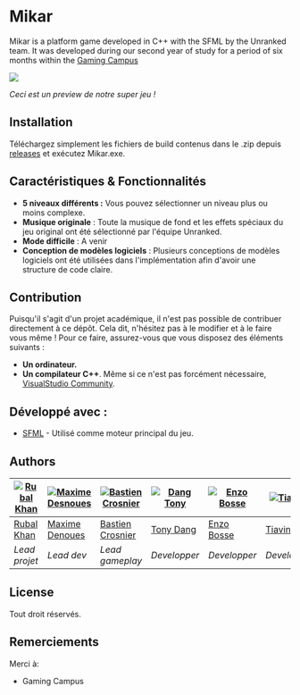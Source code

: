 # Mikar [](https://media.discordapp.net/attachments/1049962809338896384/1050009234668015626/096c2a84-c1bd-4759-a828-dfe051c19bab.webp?width=87&height=58)

Mikar is a platform game developed in C++ with the SFML by the Unranked team. It was developed during our second year of study for a period of six months within the [Gaming Campus](https://gamingcampus.fr/ecoles/ecole-developpeur-jeux-video-g-tech.html)

![](https://media.discordapp.net/attachments/1050541279634796614/1050541893366333561/image.png)

*Ceci est un preview de notre super jeu !*

## Installation

Téléchargez simplement les fichiers de build contenus dans le .zip depuis [releases]() et exécutez Mikar.exe.

## Caractéristiques & Fonctionnalités
- **5 niveaux différents :** Vous pouvez sélectionner un niveau plus ou moins complexe.
- **Musique originale** : Toute la musique de fond et les effets spéciaux du jeu original ont été sélectionné par l'équipe Unranked.
- **Mode difficile** : A venir
- **Conception de modèles logiciels** : Plusieurs conceptions de modèles logiciels ont été utilisées dans l'implémentation afin d'avoir une structure de code claire.

## Contribution

Puisqu'il s'agit d'un projet académique, il n'est pas possible de contribuer directement à ce dépôt. Cela dit, n'hésitez pas à le modifier et à le faire vous même ! Pour ce faire, assurez-vous que vous disposez des éléments suivants :

- **Un ordinateur.**
- **Un compilateur C++**. Même si ce n'est pas forcément nécessaire, [VisualStudio Community](https://visualstudio.microsoft.com/fr/vs/community/).

## Développé avec : 

* [SFML](https://www.sfml-dev.org/index-fr.php) - Utilisé comme moteur principal du jeu.

## Authors

| [![Rubal Khan](https://images-ext-1.discordapp.net/external/QBc6cB7rQIog4U_M3wlUJVH8JSQW7XXFmq8nUmLUyDg/%3Fsize%3D1024/https/cdn.discordapp.com/avatars/561598364219867156/5b2e5d9fcaca2727c1cec135551a6a98.png?width=468&height=350)](https://github.com/) | [![Maxime Desnoues]()](https://github.com/) | [![Bastien Crosnier]()](https://github.com/) | [![Dang Tony]()](https://github.com/) | [![Enzo Bosse]()](https://github.com/) | [![Tiavina]()](https://github.com/) |
| ---- | ---- | ---- | ---- | ---- | ---- |
| [Rubal Khan](https://github.com/) | [Maxime Denoues](https://github.com/Maxadore) |  [Bastien Crosnier](https://github.com/) | [Tony Dang](https://github.com/) | [Enzo Bosse](https://github.com/) | [Tiavina](https://github.com/) |
| _Lead projet_ | _Lead dev_ | _Lead gameplay_ | _Developper_ | _Developper_ | _Developper_ |


## License

Tout droit réservés.

## Remerciements

Merci à:
- Gaming Campus
